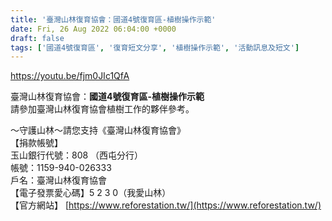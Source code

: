 ```yaml
---
title: '臺灣山林復育協會：國道4號復育區-植樹操作示範'
date: Fri, 26 Aug 2022 06:04:00 +0000
draft: false
tags: ['國道4號復育區', '復育短文分享', '植樹操作示範', '活動訊息及短文']
---
```


https://youtu.be/fjm0JIc1QfA

臺灣山林復育協會：**國道4號復育區-植樹操作示範**  
請參加臺灣山林復育協會植樹工作的夥伴參考。

～守護山林～請您支持《臺灣山林復育協會》  
【捐款帳號】  
玉山銀行代號：808 （西屯分行）  
帳號：1159-940-026333  
戶名：臺灣山林復育協會  
【電子發票愛心碼】5 2 3 0（我愛山林）  
【官方網站】 [https://www.reforestation.tw/](https://www.reforestation.tw/)